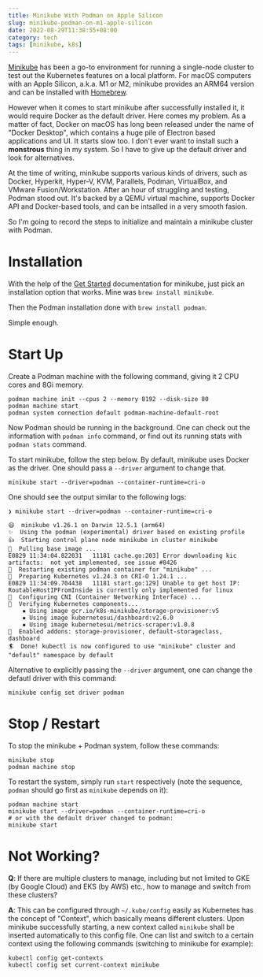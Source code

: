 ```yaml
---
title: Minikube With Podman on Apple Silicon
slug: minikube-podman-on-m1-apple-silicon
date: 2022-08-29T11:38:55+08:00
category: tech
tags: [minikube, k8s]
---
```


[Minikube](https://minikube.sigs.k8s.io/docs/) has been a go-to environment for running a single-node cluster to test out the Kubernetes features on a local platform. For macOS computers with an Apple Silicon, a.k.a. M1 or M2, minikube provides an ARM64 version and can be installed with [Homebrew](https://formulae.brew.sh/formula/minikube).

However when it comes to start minikube after successfully installed it, it would require Docker as the default driver. Here comes my problem. As a matter of fact, Docker on macOS has long been released under the name of "Docker Desktop", which contains a huge pile of Electron based applications and UI. It starts slow too. I don't ever want to install such a **monstrous** thing in my system. So I have to give up the default driver and look for alternatives.

At the time of writing, minikube supports various kinds of drivers, such as Docker, Hyperkit, Hyper-V, KVM, Parallels, Podman, VirtualBox, and VMware Fusion/Workstation. After an hour of struggling and testing, Podman stood out. It's backed by a QEMU virtual machine, supports Docker API and Docker-based tools, and can be intsalled in a very smooth fasion.

So I'm going to record the steps to initialize and maintain a minikube cluster with Podman.

# Installation

With the help of the [Get Started](https://minikube.sigs.k8s.io/docs/start/) documentation for minikube, just pick an installation option that works. Mine was `brew install minikube`.

Then the Podman installation done with `brew install podman`.

Simple enough.

# Start Up

Create a Podman machine with the following command, giving it 2 CPU cores and 8Gi memory.

```
podman machine init --cpus 2 --memory 8192 --disk-size 80
podman machine start
podman system connection default podman-machine-default-root
```

Now Podman should be running in the background. One can check out the information with `podman info` command, or find out its running stats with `podman stats` command.

To start minikube, follow the step below. By default, minikube uses Docker as the driver. One should pass a `--driver` argument to change that.

```
minikube start --driver=podman --container-runtime=cri-o
```

One should see the output similar to the following logs:

```
❯ minikube start --driver=podman --container-runtime=cri-o

😄  minikube v1.26.1 on Darwin 12.5.1 (arm64)
✨  Using the podman (experimental) driver based on existing profile
👍  Starting control plane node minikube in cluster minikube
🚜  Pulling base image ...
E0829 11:34:04.822031   11181 cache.go:203] Error downloading kic artifacts:  not yet implemented, see issue #8426
🔄  Restarting existing podman container for "minikube" ...
🎁  Preparing Kubernetes v1.24.3 on CRI-O 1.24.1 ...
E0829 11:34:09.704438   11181 start.go:129] Unable to get host IP: RoutableHostIPFromInside is currently only implemented for linux
🔗  Configuring CNI (Container Networking Interface) ...
🔎  Verifying Kubernetes components...
    ▪ Using image gcr.io/k8s-minikube/storage-provisioner:v5
    ▪ Using image kubernetesui/dashboard:v2.6.0
    ▪ Using image kubernetesui/metrics-scraper:v1.0.8
🌟  Enabled addons: storage-provisioner, default-storageclass, dashboard
🏄  Done! kubectl is now configured to use "minikube" cluster and "default" namespace by default
```

Alternative to explicitly passing the `--driver` argument, one can change the defautl driver with this command:

```
minikube config set driver podman
```

# Stop / Restart

To stop the minikube + Podman system, follow these commands:

```
minikube stop
podman machine stop
```

To restart the system, simply run `start` respectively (note the sequence, `podman` should go first as `minikube` depends on it):

```shell
podman machine start
minikube start --driver=podman --container-runtime=cri-o
# or with the default driver changed to podman:
minikube start
```

# Not Working?

**Q**: If there are multiple clusters to manage, including but not limited to GKE (by Google Cloud) and EKS (by AWS) etc., how to manage and switch from these clusters?

**A**: This can be configured through `~/.kube/config` easily as Kubernetes has the concept of "Context", which basically means different clusters. Upon minikube successfully starting, a new context called `minikube` shall be inserted automatically to this config file. One can list and switch to a certain context using the following commands (switching to minikube for example):

```
kubectl config get-contexts
kubectl config set current-context minikube
```

